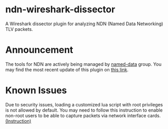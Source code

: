 # ndn-wireshark-dissector
A Wireshark dissector plugin for analyzing NDN (Named Data Networking) TLV packets.

# Announcement
The tools for NDN are actively being managed by [named-data](https://github.com/named-data) group. You may find the most recent update of this plugin on [this link](https://github.com/named-data/ndn-tools/tree/master/tools/dissect-wireshark).

# Known Issues
Due to security issues, loading a customized lua script with root privileges is not allowed by default. You may need to follow this instruction to enable non-root users to be able to capture packets via network interface cards. [(Instruction)](http://anonscm.debian.org/viewvc/collab-maint/ext-maint/wireshark/trunk/debian/README.Debian?view=markup)

